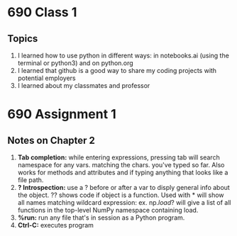 # 690 Class 1
## Topics
1.  I learned how to use python in different ways:  in notebooks.ai (using the terminal or python3) and on python.org
2.  I learned that github is a good way to share my coding projects with potential employers
3.  I learned about my classmates and professor

# 690 Assignment 1
## Notes on Chapter 2
1.  **Tab completion:**  while entering expressions, pressing tab will search namespace for any vars. matching the chars. you've typed so far.  Also works for methods and attributes and if typing anything that looks like a file path.
2.  **? Introspection:**  use a ? before or after a var to disply general info about the object.  ?? shows code if object is a function.  Used with * will show all names matching wildcard expression:  ex. np.*load*? will give a list of all functions in the top-level NumPy namespace containing load.
3.  **%run:**  run any file that's in session as a Python program.  
4.  **Ctrl-C:**  executes program

